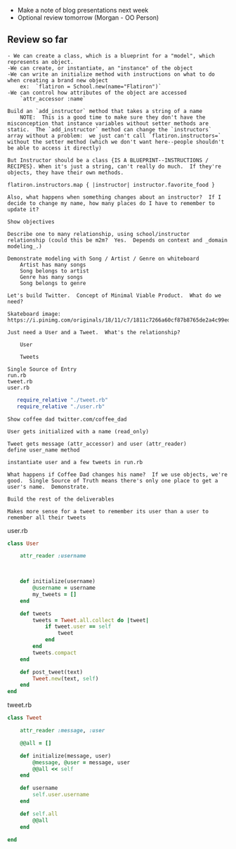 - Make a note of blog presentations next week
- Optional review tomorrow (Morgan - OO Person)

 ## Review so far
    - We can create a class, which is a blueprint for a "model", which represents an object.
    -We can create, or instantiate, an "instance" of the object
    -We can write an initialize method with instructions on what to do when creating a brand new object
        ex:  `flatiron = School.new(name="Flatiron")`
    -We can control how attributes of the object are accessed
        `attr_accessor :name`

    Build an `add_instructor` method that takes a string of a name
        NOTE:  This is a good time to make sure they don't have the misconception that instance variables without setter methods are static.  The `add_instructor` method can change the `instructors` array without a problem:  we just can't call `flatiron.instructors=` without the setter method (which we don't want here--people shouldn't be able to access it directly)

    But Instructor should be a class {IS A BLUEPRINT--INSTRUCTIONS / RECIPES}. When it's just a string, can't really do much.  If they're objects, they have their own methods.

    flatiron.instructors.map { |instructor| instructor.favorite_food }

    Also, what happens when something changes about an instructor?  If I decide to change my name, how many places do I have to remember to update it?  

    Show objectives

    Describe one to many relationship, using school/instructor relationship (could this be m2m?  Yes.  Depends on context and _domain modeling_.)  

    Demonstrate modeling with Song / Artist / Genre on whiteboard
        Artist has many songs
        Song belongs to artist
        Genre has many songs
        Song belongs to genre

    Let's build Twitter.  Concept of Minimal Viable Product.  What do we need?  

    Skateboard image:  https://i.pinimg.com/originals/18/11/c7/1811c7266a60cf87b8765de2a4c99edc.jpg

    Just need a User and a Tweet.  What's the relationship?

        User

        Tweets

    Single Source of Entry
    run.rb
    tweet.rb
    user.rb
 ```rb
    require_relative "./tweet.rb"
    require_relative "./user.rb"
```

    Show coffee dad twitter.com/coffee_dad

    User gets initialized with a name (read_only)

    Tweet gets message (attr_accessor) and user (attr_reader)
    define user_name method

    instantiate user and a few tweets in run.rb

    What happens if Coffee Dad changes his name?  If we use objects, we're good.  Single Source of Truth means there's only one place to get a user's name.  Demonstrate.

    Build the rest of the deliverables

    Makes more sense for a tweet to remember its user than a user to remember all their tweets


user.rb
```rb
class User

    attr_reader :username

    

    def initialize(username)
        @username = username
        my_tweets = []
    end

    def tweets
        tweets = Tweet.all.collect do |tweet|
            if tweet.user == self
                tweet
            end
        end
        tweets.compact
    end

    def post_tweet(text)
        Tweet.new(text, self)
    end
end
```

tweet.rb
```rb
class Tweet

    attr_reader :message, :user

    @@all = []

    def initialize(message, user)
        @message, @user = message, user
        @@all << self
    end

    def username
        self.user.username
    end

    def self.all
        @@all
    end

end
```